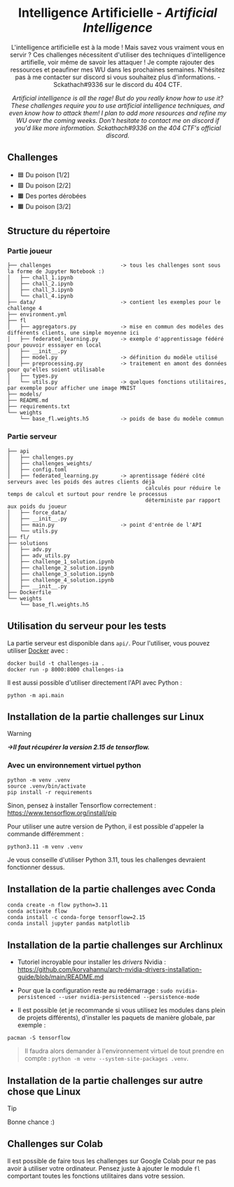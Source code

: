 <div align="center">
  <h1>Intelligence Artificielle - <i>Artificial Intelligence</i></h1>
  <p>
    L'intelligence artificielle est à la mode ! Mais savez vous vraiment vous en servir ? Ces challenges nécessitent d'utiliser des techniques d'intelligence artifielle, voir même de savoir les attaquer ! Je compte rajouter des ressources et peaufiner mes WU dans les prochaines semaines. N'hésitez pas à me contacter sur discord si vous souhaitez plus d'informations. - Sckathach#9336 sur le discord du 404 CTF. 
  </p>
  <p>
    <i>
      Artificial intelligence is all the rage! But do you really know how to use it? These challenges require you to use artificial intelligence techniques, and even know how to attack them! I plan to add more resources and refine my WU over the coming weeks. Don't hesitate to contact me on discord if you'd like more information. Sckathach#9336 on the 404 CTF's official discord.
    </i>
  </p>
  
</div>

## Challenges
- 🟦 Du poison [1/2]
- 🟩 Du poison [2/2]
- 🟧 Des portes dérobées
- 🟧 Du poison [3/2]

## Structure du répertoire
### Partie joueur 
``` 
├── challenges                      -> tous les challenges sont sous la forme de Jupyter Notebook :)
│   ├── chall_1.ipynb
│   ├── chall_2.ipynb
│   ├── chall_3.ipynb
│   └── chall_4.ipynb
├── data/                           -> contient les exemples pour le challenge 4
├── environment.yml
├── fl
│   ├── aggregators.py              -> mise en commun des modèles des différents clients, une simple moyenne ici
│   ├── federated_learning.py       -> exemple d'apprentissage fédéré pour pouvoir esssayer en local
│   ├── __init__.py
│   ├── model.py                    -> définition du modèle utilisé 
│   ├── preprocessing.py            -> traitement en amont des données pour qu'elles soient utilisable
│   ├── types.py
│   └── utils.py                    -> quelques fonctions utilitaires, par exemple pour afficher une image MNIST
├── models/
├── README.md
├── requirements.txt
└── weights
    └── base_fl.weights.h5          -> poids de base du modèle commun         
```

### Partie serveur 
```
├── api
│   ├── challenges.py
│   ├── challenges_weights/
│   ├── config.toml
│   ├── federated_learning.py       -> aprentissage fédéré côté serveurs avec les poids des autres clients déjà 
                                            calculés pour réduire le temps de calcul et surtout pour rendre le processus
                                            déterministe par rapport aux poids du joueur
│   ├── force_data/
│   ├── __init__.py
│   ├── main.py                     -> point d'entrée de l'API
│   └── utils.py
├── fl/
├── solutions
│   ├── adv.py                      
│   ├── adv_utils.py
│   ├── challenge_1_solution.ipynb
│   ├── challenge_2_solution.ipynb
│   ├── challenge_3_solution.ipynb
│   ├── challenge_4_solution.ipynb
│   ├── __init__.py
├── Dockerfile
└── weights
    └── base_fl.weights.h5
```

## Utilisation du serveur pour les tests 
La partie serveur est disponible dans `api/`. Pour l'utiliser, vous pouvez utiliser [Docker](https://www.docker.com/) 
avec : 
```shell
docker build -t challenges-ia . 
docker run -p 8000:8000 challenges-ia
```

Il est aussi possible d'utiliser directement l'API avec Python : 
```shell
python -m api.main
```

## Installation de la partie challenges sur Linux
> [!WARNING]
> ***&rarr;Il faut récupérer la version 2.15 de tensorflow.***

### Avec un environnement virtuel python
```shell
python -m venv .venv
source .venv/bin/activate
pip install -r requirements
```
Sinon, pensez à installer Tensorflow correctement : https://www.tensorflow.org/install/pip

Pour utiliser une autre version de Python, il est possible d'appeler la commande différemment :  
```shell
python3.11 -m venv .venv
```
Je vous conseille d'utiliser Python 3.11, tous les challenges devraient fonctionner dessus. 

## Installation de la partie challenges avec Conda
```shell
conda create -n flow python=3.11
conda activate flow 
conda install -c conda-forge tensorflow=2.15
conda install jupyter pandas matplotlib
```

## Installation de la partie challenges sur Archlinux 
- Tutoriel incroyable pour installer les *drivers* Nvidia : https://github.com/korvahannu/arch-nvidia-drivers-installation-guide/blob/main/README.md

- Pour que la configuration reste au redémarrage : `sudo nvidia-persistenced --user nvidia-persistenced --persistence-mode`

- Il est possible (et je recommande si vous utilisez les modules dans plein de projets différents), d'installer les paquets de manière globale, par exemple :
```shell
pacman -S tensorflow 
```
> Il faudra alors demander à l'environnement virtuel de tout prendre en compte : `python -m venv --system-site-packages .venv`.

## Installation de la partie challenges sur autre chose que Linux
> [!TIP]
> Bonne chance :)

## Challenges sur Colab
Il est possible de faire tous les challenges sur Google Colab pour ne pas avoir à utiliser votre ordinateur. Pensez juste à ajouter le module `fl` comportant toutes les fonctions utilitaires dans votre session. 


